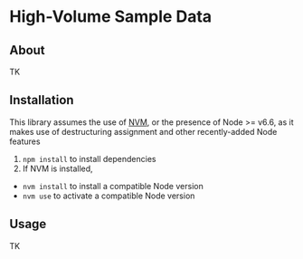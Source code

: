 # High-Volume Sample Data

## About

TK

## Installation

This library assumes the use of [NVM][nvm], or the presence of Node >= v6.6,
as it makes use of destructuring assignment and other recently-added Node
features

1. `npm install` to install dependencies
1. If NVM is installed,
  - `nvm install` to install a compatible Node version
  - `nvm use` to activate a compatible Node version

## Usage

TK

[nvm]: https://github.com/creationix/nvm
